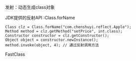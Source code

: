 发射：动态生成class对象

JDK提供的反射API :Class.forName

```
Class clz = Class.forName("com.chenshuyi.reflect.Apple");
Method method = clz.getMethod("setPrice", int.class);
Constructor constructor = clz.getConstructor();
Object object = constructor.newInstance();
method.invoke(object, 4); // 通过反射调用方法
```



FastClass

